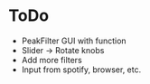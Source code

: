 # ToDo
- PeakFilter GUI with function
- Slider -> Rotate knobs
- Add more filters
- Input from spotify, browser, etc.